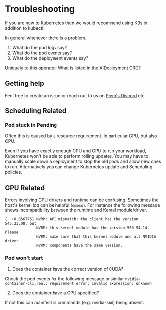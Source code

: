 # Troubleshooting

If you are new to Kubernetes then we would recommend using [K9s](https://k9scli.io/) in addition to kubectl.

In general whenever there is a problem.

1. What do the pod logs say?
2. What do the pod events say?
3. What do the deployment events say?

Uniquely to this operator: What is listed in the AIDeployment CRD?

## Getting help

Feel free to create an issue or reach out to us on [Prem's Discord](https://discord.com/invite/kpKk6vYVAn) etc.

## Scheduling Related

### Pod stuck in Pending

Often this is caused by a resource requirement. In particular GPU, but also CPU.

Even if you have exactly enough CPU and GPU to run your workload, Kubernetes won't be able to perform rolling updates.
You may have to manually scale down a deployment to stop the old pods and allow new ones to run. Alternatively
you can change Kubernetes update and Scheduling policies.

## GPU Related

Errors involving GPU drivers and runtime can be confusing. Sometimes the host's
kernel log can be helpful (`dmesg`). For instance the following message shows incompatibility between
the runtime and Kernel module/driver.

```
[  +0.056775] NVRM: API mismatch: the client has the version 545.23.08, but
              NVRM: this kernel module has the version 550.54.14.  Please
              NVRM: make sure that this kernel module and all NVIDIA driver
              NVRM: components have the same version.
```

### Pod won't start

1. Does the container have the correct version of CUDA?

Check the pod events for the following message or similar
`nvidia-container-cli.real: requirement error: invalid expression: unknown`

2. Does the container have a GPU specified?

If not this can manifest in commands (e.g. nvidia-smi) being absent.

